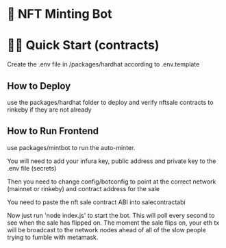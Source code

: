 # 🎨 NFT Minting Bot 

 
# 🏄‍♂️ Quick Start (contracts)

Create the .env file in /packages/hardhat according to .env.template
 

 
## How to Deploy 

use the packages/hardhat folder to deploy and verify nftsale contracts to rinkeby if they are not already 
 

## How to Run Frontend 

use packages/mintbot to run the auto-minter.

You will need to add your infura key, public address and private key to the .env file (secrets)

Then you need to change config/botconfig to point at the correct network (mainnet or rinkeby) and contract address for the sale

You need to paste the nft sale contract ABI into salecontractabi  


Now just run 'node index.js' to start the bot.  This will poll every second to see when the sale has flipped on.  The moment the sale flips on, your eth tx will be broadcast to the network nodes ahead of all of the slow people trying to fumble with metamask.   

